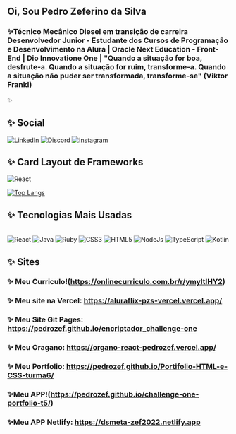 ## Oi, Sou Pedro Zeferino da Silva 

### ✨Técnico Mecânico Diesel em transição de carreira Desenvolvedor Junior - Estudante dos Cursos de Programação e Desenvolvimento na Alura | Oracle Next Education  - Front-End | Dio Innovatione One | "Quando a situação for boa, desfrute-a. Quando a situação for ruim, transforme-a. Quando a situação não puder ser transformada, transforme-se" (Viktor Frankl) 

✨

## ✨ Social
[![LinkedIn](https://img.shields.io/badge/LinkedIn-000?style=for-the-badge&logo=linkedin&logoColor=0E76A8)](https://www.linkedin.com/in/pedro-zeferino-da-silva/)
[![Discord](https://img.shields.io/badge/Discord-000?style=for-the-badge&logo=discord)](https://www.discord.com/in/zeferino4851pedro@gmail.com/)
[![Instagram](https://img.shields.io/badge/Instagram-000?style=for-the-badge&logo=instagram)](https://www.instagram.com/pedrozeferino-da-silva/)


## ✨ Card Layout de Frameworks 
![React](https://img.shields.io/badge/React-000?style=for-the-badge&logo=react)

[![Top Langs](https://github-readme-stats.vercel.app/api/top-langs/?username=PedroZef&layout=compact)](https://github.com/PedroZef/github-readme-stats)

## ✨ Tecnologias Mais Usadas
<div style="display: inline_block"><br/>
   <img align"center" alt="React" src="https://img.shields.io/badge/React-000?style=for-the-badge&logo=react&logoColor-blue" />   
   <img align"center" alt="Java" src="https://img.shields.io/badge/Java-ED8B00?style=for-the-badge&logo=java&logoColor=white" />
   <img align"center" alt="Ruby" src="https://img.shields.io/badge/Ruby-E34F26?style=for-the-badge&logo=ruby&logoColor=white" />
   <img align"center" alt="CSS3" src="https://img.shields.io/badge/CSS3-1572B6?style=for-the-badge&logo=css3&logoColor=white" />
   <img align"center" alt="HTML5" src="https://img.shields.io/badge/HTML5-E34F26?style=for-the-badge&logo=html5&logoColor=white" />
   <img align"center" alt="NodeJs" src="https://img.shields.io/badge/Node.js-43853D?style=for-the-badge&logo=node.js&logoColor=white" />
   <img align"center" alt="TypeScript" src="https://img.shields.io/badge/TypeScript-007ACC?style=for-the-badge&logo=typescript&logoColor=white" />
   <img align"center" alt="Kotlin" src="https://img.shields.io/badge/Kotlin-0095D5?&style=for-the-badge&logo=kotlin&logoColor=white" />

## ✨ Sites   

### ✨ Meu Curriculo!(https://onlinecurriculo.com.br/r/ymyltlHY2)

### ✨ Meu site na Vercel: https://aluraflix-pzs-vercel.vercel.app/

### ✨  Meu Site Git Pages: https://pedrozef.github.io/encriptador_challenge-one 

### ✨ Meu Oragano: https://organo-react-pedrozef.vercel.app/

### ✨ Meu Portfolio: https://pedrozef.github.io/Portifolio-HTML-e-CSS-turma6/                                    

### ✨Meu APP!(https://pedrozef.github.io/challenge-one-portfolio-t5/)

### ✨Meu APP Netlify: https://dsmeta-zef2022.netlify.app
   




